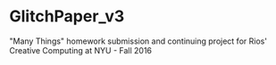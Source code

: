 # GlitchPaper_v3
"Many Things" homework submission and continuing project for Rios' Creative Computing at NYU - Fall 2016
